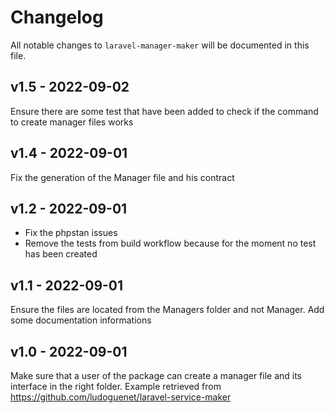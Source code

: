 # Changelog

All notable changes to `laravel-manager-maker` will be documented in this file.

## v1.5 - 2022-09-02

Ensure there are some test that have been added to check if the command to create manager files works

## v1.4 - 2022-09-01

Fix the generation of the Manager file and his contract

## v1.2 - 2022-09-01

- Fix the phpstan issues
- Remove the tests from build workflow because for the moment no test has been created

## v1.1 - 2022-09-01

Ensure the files are located from the Managers folder and not Manager.
Add some documentation informations

## v1.0 - 2022-09-01

Make sure that a user of the package can create a manager file and its interface in the right folder.
Example retrieved from https://github.com/ludoguenet/laravel-service-maker
